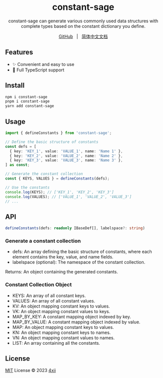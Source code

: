 <h1 align="center">constant-sage</h1>

<p align="center">constant-sage can generate various commonly used data structures with complete types based on the constant dictionary you define.</p>

<p align="center">
  <a href="https://github.com/4xii/constant-sage">GitHub</a>
    &nbsp; | &nbsp;
    <a href="https://github.com/4xii/constant-sage/blob/main/README.zh-CN.md">简体中文文档</a>
</p>

## Features

- ✨ Convenient and easy to use
- 🦾 Full TypeScript support

## Install

```bash
npm i constant-sage
pnpm i constant-sage
yarn add constant-sage
```

## Usage

```typescript
import { defineConstants } from 'constant-sage';

// Define the basic structure of constants
const defs = [
  { key: 'KEY_1', value: 'VALUE_1', name: 'Name 1' },
  { key: 'KEY_2', value: 'VALUE_2', name: 'Name 2' },
  { key: 'KEY_3', value: 'VALUE_3', name: 'Name 3' },
] as const;

// Generate the constant collection
const { KEYS, VALUES } = defineConstants(defs);

// Use the constants
console.log(KEYS); // ['KEY_1', 'KEY_2', 'KEY_3']
console.log(VALUES); // ['VALUE_1', 'VALUE_2', 'VALUE_3']
// ...
```

## API

```typescript
defineConstants(defs: readonly IBaseDef[], labelspace?: string)
```

### Generate a constant collection

- defs: An array defining the basic structure of constants, where each element contains the key, value, and name fields.
- labelspace (optional): The namespace of the constant collection.

Returns: An object containing the generated constants.

### Constant Collection Object

- KEYS: An array of all constant keys.
- VALUES: An array of all constant values.
- KV: An object mapping constant keys to values.
- VK: An object mapping constant values to keys.
- MAP_BY_KEY: A constant mapping object indexed by key.
- MAP_BY_VALUE: A constant mapping object indexed by value.
- MAP: An object mapping constant keys to values.
- KN: An object mapping constant keys to names.
- VN: An object mapping constant values to names.
- LIST: An array containing all the constants.

## License

[MIT](./LICENSE) License © 2023 [4xii](https://github.com/4xii)
